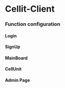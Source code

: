 # Cellit-Client

### Function configuration
#### Login 

#### SignUp

#### MainBoard

#### CellUnit

#### Admin Page
